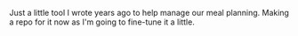 Just a little tool I wrote years ago to help manage our meal planning. Making a repo for it now as I'm going to fine-tune it a little.